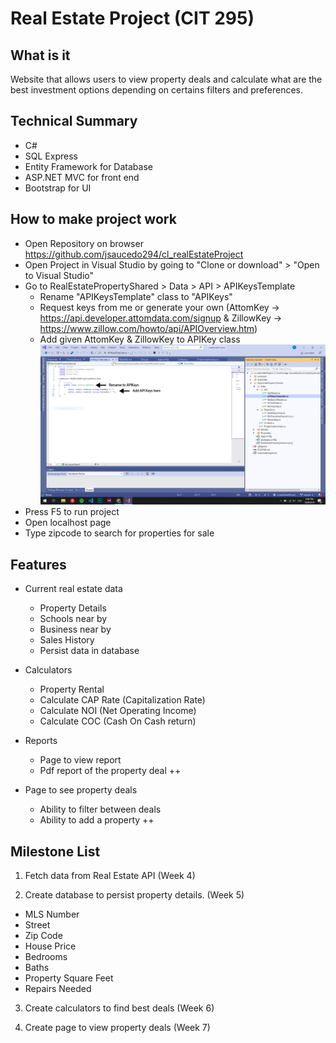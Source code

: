 # Real Estate Project (CIT 295)
## What is it

Website that allows users to view property deals and calculate what are the best investment options depending on certains filters and preferences.

## Technical Summary

* C#
* SQL Express
* Entity Framework for Database
* ASP.NET MVC for front end
* Bootstrap for UI

## How to make project work
* Open Repository on browser https://github.com/jsaucedo294/cl_realEstateProject
* Open Project in Visual Studio by going to "Clone or download" > "Open to Visual Studio"
* Go to RealEstatePropertyShared > Data > API > APIKeysTemplate
  * Rename "APIKeysTemplate" class to "APIKeys"
  * Request keys from me or generate your own (AttomKey -> https://api.developer.attomdata.com/signup & ZillowKey -> https://www.zillow.com/howto/api/APIOverview.htm)
  * Add given AttomKey & ZillowKey to APIKey class
![add-api-keys](https://raw.githubusercontent.com/jsaucedo294/cl_realEstateProject/master/realEstate/Content/Images/add_api_keys.png)
* Press F5 to run project
* Open localhost page
* Type zipcode to search for properties for sale

## Features

* Current real estate data
  * Property Details
  * Schools near by
  * Business near by
  * Sales History
  * Persist data in database

* Calculators
  * Property Rental
   - Calculate CAP Rate (Capitalization Rate)
   - Calculate NOI (Net Operating Income)
   - Calculate COC (Cash On Cash return)
  
* Reports
  * Page to view report
  * Pdf report of the property deal ++

* Page to see property deals
  * Ability to filter between deals
  * Ability to add a property ++

## Milestone List

1. Fetch data from Real Estate API (Week 4)

2. Create database to persist property details. (Week 5)
 * MLS Number
 * Street
 * Zip Code
 * House Price
 * Bedrooms
 * Baths
 * Property Square Feet
 * Repairs Needed

3. Create calculators to find best deals (Week 6)

4. Create page to view property deals (Week 7)
